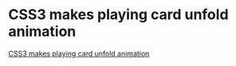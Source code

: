 # CSS3 makes playing card unfold animation
[CSS3 makes playing card unfold animation](https://aiwithcloud.com/2022/09/14/css3_makes_playing_card_unfold_animation/)